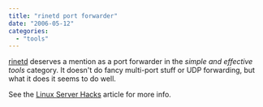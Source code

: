 ```yaml
---
title: "rinetd port forwarder"
date: "2006-05-12"
categories: 
  - "tools"
---
```


[rinetd](http://www.boutell.com/rinetd/) deserves a mention as a port forwarder in the _simple and effective tools_ category. It doesn't do fancy multi-port stuff or UDP forwarding, but what it does it seems to do well.

See the [Linux Server Hacks](http://hacks.oreilly.com/pub/h/48?page=last&x-order=date) article for more info.
